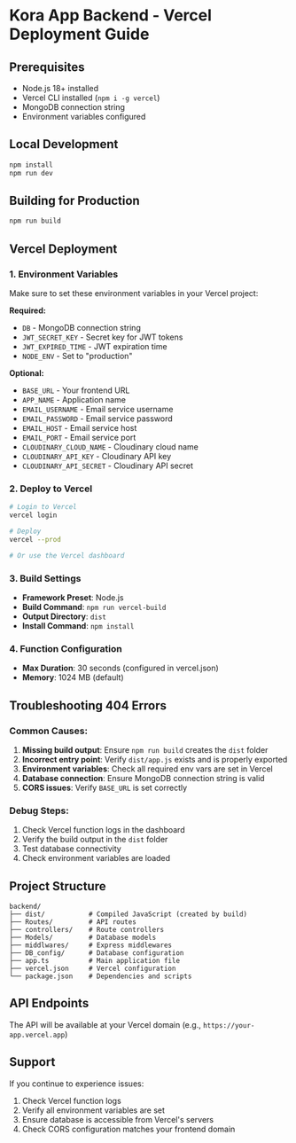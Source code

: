 # Kora App Backend - Vercel Deployment Guide

## Prerequisites
- Node.js 18+ installed
- Vercel CLI installed (`npm i -g vercel`)
- MongoDB connection string
- Environment variables configured

## Local Development
```bash
npm install
npm run dev
```

## Building for Production
```bash
npm run build
```

## Vercel Deployment

### 1. Environment Variables
Make sure to set these environment variables in your Vercel project:

**Required:**
- `DB` - MongoDB connection string
- `JWT_SECRET_KEY` - Secret key for JWT tokens
- `JWT_EXPIRED_TIME` - JWT expiration time
- `NODE_ENV` - Set to "production"

**Optional:**
- `BASE_URL` - Your frontend URL
- `APP_NAME` - Application name
- `EMAIL_USERNAME` - Email service username
- `EMAIL_PASSWORD` - Email service password
- `EMAIL_HOST` - Email service host
- `EMAIL_PORT` - Email service port
- `CLOUDINARY_CLOUD_NAME` - Cloudinary cloud name
- `CLOUDINARY_API_KEY` - Cloudinary API key
- `CLOUDINARY_API_SECRET` - Cloudinary API secret

### 2. Deploy to Vercel
```bash
# Login to Vercel
vercel login

# Deploy
vercel --prod

# Or use the Vercel dashboard
```

### 3. Build Settings
- **Framework Preset**: Node.js
- **Build Command**: `npm run vercel-build`
- **Output Directory**: `dist`
- **Install Command**: `npm install`

### 4. Function Configuration
- **Max Duration**: 30 seconds (configured in vercel.json)
- **Memory**: 1024 MB (default)

## Troubleshooting 404 Errors

### Common Causes:
1. **Missing build output**: Ensure `npm run build` creates the `dist` folder
2. **Incorrect entry point**: Verify `dist/app.js` exists and is properly exported
3. **Environment variables**: Check all required env vars are set in Vercel
4. **Database connection**: Ensure MongoDB connection string is valid
5. **CORS issues**: Verify `BASE_URL` is set correctly

### Debug Steps:
1. Check Vercel function logs in the dashboard
2. Verify the build output in the `dist` folder
3. Test database connectivity
4. Check environment variables are loaded

## Project Structure
```
backend/
├── dist/           # Compiled JavaScript (created by build)
├── Routes/         # API routes
├── controllers/    # Route controllers
├── Models/         # Database models
├── middlwares/     # Express middlewares
├── DB_config/      # Database configuration
├── app.ts          # Main application file
├── vercel.json     # Vercel configuration
└── package.json    # Dependencies and scripts
```

## API Endpoints
The API will be available at your Vercel domain (e.g., `https://your-app.vercel.app`)

## Support
If you continue to experience issues:
1. Check Vercel function logs
2. Verify all environment variables are set
3. Ensure database is accessible from Vercel's servers
4. Check CORS configuration matches your frontend domain
